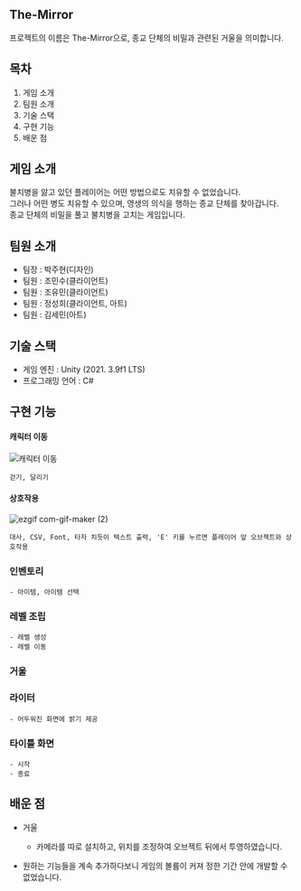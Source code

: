 ## The-Mirror
  프로젝트의 이름은 The-Mirror으로, 종교 단체의 비밀과 관련된 거울을 의미합니다.

## 목차
  1. 게임 소개
  2. 팀원 소개
  3. 기술 스택
  4. 구현 기능
  5. 배운 점
  
## 게임 소개
  불치병을 앓고 있던 플레이어는 어떤 방법으로도 치유할 수 없었습니다. <br/>
  그러나 어떤 병도 치유할 수 있으며, 영생의 의식을 행하는 종교 단체를 찾아갑니다.<br/>
  종교 단체의 비밀을 풀고 불치병을 고치는 게임입니다.
  
## 팀원 소개
  - 팀장 : 박주현(디자인)
  - 팀원 : 조민수(클라이언트)
  - 팀원 : 조유민(클라이언트)
  - 팀원 : 정성희(클라이언트, 아트)
  - 팀원 : 김세민(아트)

## 기술 스택
  - 게임 엔진 : Unity (2021. 3.9f1 LTS)
  - 프로그래밍 언어 : C#

## 구현 기능

#### 캐릭터 이동
![캐릭터 이동](https://user-images.githubusercontent.com/40791869/216069228-ded85109-04c0-45e3-866f-5968c30799bc.gif)

    걷기, 달리기

#### 상호작용
![ezgif com-gif-maker (2)](https://user-images.githubusercontent.com/40791869/216067930-358e405d-1649-4be3-98d2-ab395ed8d5af.gif)

    대사, CSV, Font, 타자 치듯이 텍스트 출력, 'E' 키를 누르면 플레이어 앞 오브젝트와 상호작용
  
### 인벤토리
    - 아이템, 아이템 선택
   
### 레벨 조립
    - 레벨 생성
    - 레벨 이동
    
### 거울
  
### 라이터
    - 어두워진 화면에 밝기 제공
  
### 타이틀 화면
    - 시작
    - 종료

## 배운 점
  - 거울
    - 카메라를 따로 설치하고, 위치를 조정하여 오브젝트 뒤에서 투영하였습니다.
    
  - 원하는 기능들을 계속 추가하다보니 게임의 볼륨이 커져 정한 기간 안에 개발할 수 없었습니다.

